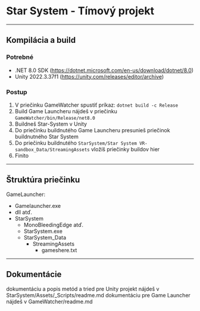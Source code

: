 # Star System - Tímový projekt 

--- 

## Kompilácia a build
### Potrebné
- .NET 8.0 SDK (https://dotnet.microsoft.com/en-us/download/dotnet/8.0)
- Unity 2022.3.37f1 (https://unity.com/releases/editor/archive)
### Postup
1. V priečinku GameWatcher spustiť príkaz: `dotnet build -c Release`
2. Build Game Launcheru nájdeš v priečinku `GameWatcher/bin/Release/net8.0`
3. Buildneš Star-System v Unity
4. Do priečinku buildnutého Game Launcheru presunieš priečinok buildnutného Star System
5. Do priečinku buildnutého `StarSystem/Star System VR-sandbox_Data/StreamingAssets` vložíš priečinky buildov hier
6. Finito

--- 

## Štruktúra priečinku
GameLauncher:
- Gamelauncher.exe
- dll atď.
- StarSystem
  - MonoBleedingEdge atď.
  - StarSystem.exe
  - StarSystem_Data
    - StreamingAssets
      - gameshere.txt

---

## Dokumentácie
dokumentáciu a popis metód a tried pre Unity projekt nájdeš v StarSystem/Assets/_Scripts/readme.md
dokumentáciu pre Game Launcher nájdeš v GameWatcher/readme.md
